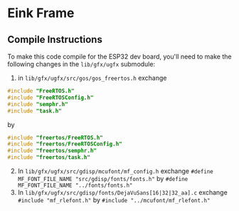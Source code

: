 # Eink Frame

## Compile Instructions

To make this code compile for the ESP32 dev board, you'll need to make the following changes in the `lib/gfx/ugfx` submodule:
1. in `lib/gfx/ugfx/src/gos/gos_freertos.h` exchange
```c
#include "FreeRTOS.h"
#include "FreeRTOSConfig.h"
#include "semphr.h"
#include "task.h"
```

by

```c
#include "freertos/FreeRTOS.h"
#include "freertos/FreeRTOSConfig.h"
#include "freertos/semphr.h"
#include "freertos/task.h"
```

2. In `lib/gfx/ugfx/src/gdisp/mcufont/mf_config.h` exchange `#define MF_FONT_FILE_NAME "src/gdisp/fonts/fonts.h"` by `#define MF_FONT_FILE_NAME "../fonts/fonts.h"`
3. In `lib/gfx/ugfx/src/gdisp/fonts/DejaVuSans[16|32|32_aa].c` exchange `#include "mf_rlefont.h"` by `#include "../mcufont/mf_rlefont.h"`
